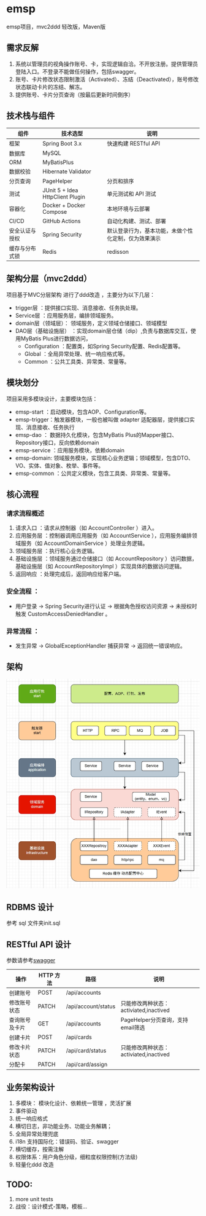 emsp
=============================

emsp项目，mvc2ddd 轻改版，Maven版

## 需求反解

1. 系统以管理员的视角操作账号、卡，实现逻辑自洽。不开放注册。提供管理员登陆入口。不登录不能做任何操作，包括swagger。
2. 账号、卡片修改状态限制激活（Activated）、冻结（Deactivated），账号修改状态联动卡片的冻结、解冻。
3. 提供账号、卡片分页查询（按最后更新时间倒序）

## 技术栈与组件

| 组件      | 技术选型                             | 说明                         |
|---------|----------------------------------|----------------------------|
| 框架      | Spring Boot 3.x                  | 快速构建 RESTful API           |
| 数据库     | MySQL                            |                            |
| ORM     | MyBatisPlus                      |                            |
| 数据校验    | Hibernate Validator              |                            |
| 分页查询    | PageHelper                       | 分页和排序                      |
| 测试      | JUnit 5 + Idea HttpClient Plugin | 单元测试和 API 测试               |
| 容器化     | Docker + Docker Compose          | 本地环境与云部署                   |
| CI/CD   | GitHub Actions                   | 自动化构建、测试、部署                |
| 安全认证与授权 | Spring Security                  | 默认登录行为，基本功能，未做个性化定制，仅为效果演示 |
| 缓存与分布式锁 | Redis                            | redisson                   |

## 架构分层（mvc2ddd）

项目基于MVC分层架构 进行了ddd改造 ，主要分为以下几层：

- trigger层 ：提供接口实现、消息接收、任务执处理。
- Service层 ：应用服务层，编排领域服务。
- domain层（领域层）： 领域服务，定义领域仓储接口、领域模型
- DAO层（基础设施层） ：实现domain层仓储（dip）,负责与数据库交互，使用MyBatis Plus进行数据访问，
    - Configuration ：配置类，如Spring Security配置、Redis配置等。
    - Global ：全局异常处理、统一响应格式等。
    - Common ：公共工具类、异常类、常量等。

## 模块划分

项目采用多模块设计，主要模块包括：

- emsp-start ：启动模块，包含AOP、Configuration等。
- emsp-trigger：触发器模块，一般也被叫做 adapter 适配器层，提供接口实现、消息接收、任务执行
- emsp-dao ： 数据持久化模块，包含MyBatis Plus的Mapper接口、Repository接口，反向依赖domain
- emsp-service ：应用服务模块，依赖domain
- emsp-domain:  领域服务模块，实现核心业务逻辑；领域模型，包含DTO、VO、实体、值对象、枚举、事件等。
- emsp-common ：公共定义模块，包含工具类、异常类、常量等。

## 核心流程

### 请求流程概述

1. 请求入口 ：请求从控制器（如 AccountController ）进入。
2. 应用服务层 ：控制器调用应用服务（如 AccountService ），应用服务编排领域服务（如 AccountDomainService ）处理业务逻辑。
3. 领域服务层 ：执行核心业务逻辑。
4. 基础设施层 ：领域服务通过仓储接口（如 AccountRepository ）访问数据，基础设施层（如 AccountRepositoryImpl ）实现具体的数据访问逻辑。
5. 返回响应 ：处理完成后，返回响应给客户端。

### 安全流程 ：

- 用户登录 → Spring Security进行认证 → 根据角色授权访问资源 → 未授权时触发 CustomAccessDeniedHandler 。

### 异常流程 ：

- 发生异常 → GlobalExceptionHandler 捕获异常 → 返回统一错误响应。

## 架构

![架构](docs/images/ddd.png)

## RDBMS 设计

参考 sql 文件夹init.sql

## RESTful API 设计

参数请参考[swagger](http://101.201.46.166:8080/swagger-ui/index.html#/)

| 操作      | HTTP 方法 | 路径                  | 说明                            |
|---------|---------|---------------------|-------------------------------|
| 创建账号    | POST    | /api/accounts       |                               |
| 修改账号状态  | PATCH   | /api/account/status | 只能修改两种状态：activiated,inactived |
| 查询账号及卡片 | GET     | /api/accounts       | PageHelper分页查询，支持email筛选      |
| 创建卡片    | POST    | /api/cards          |                               |
| 修改卡片状态  | PATCH   | /api/card/status    | 只能修改两种状态：activiated,inactived |
| 分配卡     | PATCH   | /api/card/assign    |                               |

## 业务架构设计

1. 多模块： 模块化设计、依赖统一管理 ，灵活扩展
2. 事件驱动
3. 统一响应格式
4. 横切日志，非功能业务、功能业务解耦；
5. 全局异常处理兜底
6. i18n 支持国际化：错误码、验证、swagger
7. 横切缓存，按需注解
8. 权限体系：用户角色分级，细粒度权限控制(方法级)
9. 轻量化ddd 改造

## TODO:

1. more unit tests
2. 战役：设计模式-策略，模板...
